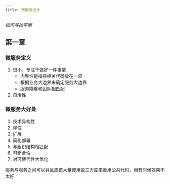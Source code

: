 ```yaml
---
title: 微服务设计
---
```


*如何寻找平衡*

## 第一章

### 微服务定义

1. 很小，专注于做好一件事情
    * 内聚性是指将相关代码放在一起
    * 根据业务大边界来确定服务大边界
    * 服务能够和团队相匹配
2. 自治性

### 微服务大好处

1. 技术异构性
2. 弹性
3. 扩展
4. 简化部署
5. 与组织结构相匹配
6. 可组合性
7. 对可替代性大优化

服务与服务之间可以并且应该大量使用第三方库来重用公共代码，但有时候效果不太好
